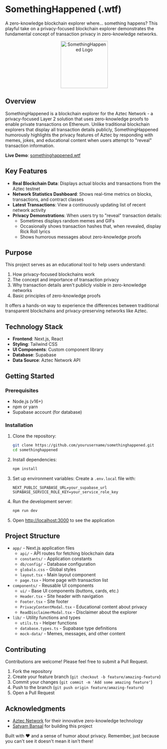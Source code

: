 # SomethingHappened (.wtf)

A zero-knowledge blockchain explorer where... something happens? This playful take on a privacy-focused blockchain explorer demonstrates the fundamental concept of transaction privacy in zero-knowledge networks.

<p align="center">
    <img src="https://somethinghappened.wtf/logo.png" alt="SomethingHappened Logo" width="150" />
</p>

## Overview

SomethingHappened is a blockchain explorer for the Aztec Network - a privacy-focused Layer 2 solution that uses zero-knowledge proofs to enable private transactions on Ethereum. Unlike traditional blockchain explorers that display all transaction details publicly, SomethingHappened humorously highlights the privacy features of Aztec by responding with memes, jokes, and educational content when users attempt to "reveal" transaction information.

**Live Demo**: [somethinghappened.wtf](https://somethinghappened.wtf)

## Key Features

- **Real Blockchain Data**: Displays actual blocks and transactions from the Aztec testnet
- **Network Statistics Dashboard**: Shows real-time metrics on blocks, transactions, and contract classes
- **Latest Transactions**: View a continuously updating list of recent network activity
- **Privacy Demonstrations**: When users try to "reveal" transaction details:
  - Sometimes displays random memes and GIFs
  - Occasionally shows transaction hashes that, when revealed, display Rick Roll lyrics
  - Shows humorous messages about zero-knowledge proofs

## Purpose

This project serves as an educational tool to help users understand:

1. How privacy-focused blockchains work
2. The concept and importance of transaction privacy
3. Why transaction details aren't publicly visible in zero-knowledge networks
4. Basic principles of zero-knowledge proofs

It offers a hands-on way to experience the differences between traditional transparent blockchains and privacy-preserving networks like Aztec.

## Technology Stack

- **Frontend**: Next.js, React
- **Styling**: Tailwind CSS
- **UI Components**: Custom component library
- **Database**: Supabase
- **Data Source**: Aztec Network API

## Getting Started

### Prerequisites

- Node.js (v16+)
- npm or yarn
- Supabase account (for database)

### Installation

1. Clone the repository:

   ```bash
   git clone https://github.com/yourusername/somethinghappened.git
   cd somethinghappened
   ```

2. Install dependencies:

   ```bash
   npm install
   ```

3. Set up environment variables:
   Create a `.env.local` file with:

   ```
   NEXT_PUBLIC_SUPABASE_URL=your_supabase_url
   SUPABASE_SERVICE_ROLE_KEY=your_service_role_key
   ```

4. Run the development server:

   ```bash
   npm run dev
   ```

5. Open [http://localhost:3000](http://localhost:3000) to see the application

## Project Structure

- `app/` - Next.js application files
  - `api/` - API routes for fetching blockchain data
  - `constants/` - Application constants
  - `db/config/` - Database configuration
  - `globals.css` - Global styles
  - `layout.tsx` - Main layout component
  - `page.tsx` - Home page with transaction list
- `components/` - Reusable UI components
  - `ui/` - Base UI components (buttons, cards, etc.)
  - `Header.tsx` - Site header with navigation
  - `Footer.tsx` - Site footer
  - `PrivacyContentModal.tsx` - Educational content about privacy
  - `ReadDisclaimerModal.tsx` - Disclaimer about the explorer
- `lib/` - Utility functions and types
  - `utils.ts` - Helper functions
  - `database.types.ts` - Supabase type definitions
  - `mock-data/` - Memes, messages, and other content

## Contributing

Contributions are welcome! Please feel free to submit a Pull Request.

1. Fork the repository
2. Create your feature branch (`git checkout -b feature/amazing-feature`)
3. Commit your changes (`git commit -m 'Add some amazing feature'`)
4. Push to the branch (`git push origin feature/amazing-feature`)
5. Open a Pull Request
<!--

## License

This project is licensed under the MIT License - see the LICENSE file for details. -->

## Acknowledgments

- [Aztec Network](https://aztec.network/) for their innovative zero-knowledge technology
- [Satyam Bansal](https://github.com/satyambnsal) for building this project

Built with ❤️ and a sense of humor about privacy. Remember, just because you can't see it doesn't mean it isn't there!
